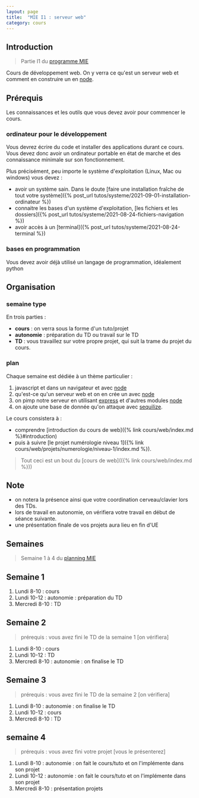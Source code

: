 ```yaml
---
layout: page
title:  "MIE I1 : serveur web"
category: cours
---
```


## Introduction

> Partie I1 du [programme MIE](https://docs.google.com/document/d/19BjB7vXDtT0gcqS45Z7Ai_G1_S0hFj-Cqv2f78YUy9M)


Cours de développement web. On y verra ce qu'est un serveur web et comment en construire un en [node](https://nodejs.org/en/).


## Prérequis

Les connaissances et les outils que vous devez avoir pour commencer le cours.

### ordinateur pour le développement

Vous devrez écrire du code et installer des applications durant ce cours. Vous devez donc avoir un ordinateur portable en état de marche et des connaissance minimale sur son fonctionnement. 

Plus précisément, peu importe le système d'exploitation (Linux, Mac ou windows) vous devez :
* avoir un système sain. Dans le doute [faire une installation fraîche de tout votre système]({% post_url tutos/systeme/2021-09-01-installation-ordinateur %})
* connaitre les bases d'un système d'exploitation, [les fichiers et les dossiers]({% post_url tutos/systeme/2021-08-24-fichiers-navigation %})
* avoir accès à un [terminal]({% post_url tutos/systeme/2021-08-24-terminal %})

### bases en programmation

Vous devez avoir déjà utilisé un langage de programmation, idéalement python

## Organisation

### semaine type

En trois parties : 
* **cours**  : on verra sous la forme d'un tuto/projet
* **autonomie** : préparation du TD ou travail sur le TD
* **TD** : vous travaillez sur votre propre projet, qui suit la trame du projet du cours.

### plan



Chaque semaine est dédiée à un thème particulier : 

1. javascript et dans un navigateur et avec [node](https://nodejs.org/en/)
2. qu'est-ce qu'un serveur web et on en crée un avec [node](https://nodejs.org/en/)
3. on pimp notre serveur en utilisant [express](https://expressjs.com/fr/) et d'autres modules [node](https://nodejs.org/en/)
4. on ajoute une base de donnée qu'on attaque avec [sequilize](https://sequelize.org/).

Le cours consistera à :
* comprendre [introduction du cours de web]({% link cours/web/index.md %}#introduction)
* puis à suivre [le projet numérologie niveau 1]({% link cours/web/projets/numerologie/niveau-1/index.md %}).


> Tout ceci est un bout du [cours de web](({% link cours/web/index.md %}))

## Note

* on notera la présence ainsi que votre coordination cerveau/clavier lors des TDs.
* lors de travail en autonomie, on vérifiera votre travail en début de séance suivante.
* une présentation finale de vos projets aura lieu en fin d'UE

## Semaines

> Semaine 1 à 4 du [planning MIE](https://docs.google.com/spreadsheets/d/1XwjeAgwijaYZJEHFg-t_RHMXgi2Qa3d1)

## Semaine 1 

1. Lundi 8-10 : cours
2. Lundi 10-12 : autonomie : préparation du TD
3. Mercredi 8-10 : TD

## Semaine 2

> prérequis : vous avez fini le TD de la semaine 1 [on vérifiera]

1. Lundi 8-10 : cours
2. Lundi 10-12 : TD 
3. Mercredi 8-10 : autonomie : on finalise le TD

## Semaine 3

> prérequis : vous avez fini le TD de la semaine 2 [on vérifiera]

1. Lundi 8-10 : autonomie : on finalise le TD 
2. Lundi 10-12 : cours
3. Mercredi 8-10 : TD

## semaine 4

> prérequis : vous avez fini votre projet [vous le présenterez]

1. Lundi 8-10 : autonomie : on fait le cours/tuto et on l'implémente dans son projet
2. Lundi 10-12 : autonomie : on fait le cours/tuto et on l'implémente dans son projet
3. Mercredi 8-10 : présentation projets

